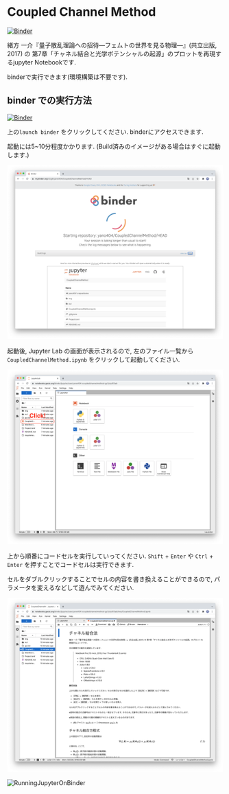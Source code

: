 # Coupled Channel Method

[![Binder](https://mybinder.org/badge_logo.svg)](https://mybinder.org/v2/gh/yano404/CoupledChannelMethod/HEAD)

緒方 一介『量子散乱理論への招待―フェムトの世界を見る物理―』(共立出版, 2017) の 第7章「チャネル結合と光学ポテンシャルの起源」のプロットを再現するjupyter Notebookです.

binderで実行できます(環境構築は不要です).

## binder での実行方法

[![Binder](https://mybinder.org/badge_logo.svg)](https://mybinder.org/v2/gh/yano404/CoupledChannelMethod/HEAD)

上の`launch binder` をクリックしてください.
binderにアクセスできます.

起動には5~10分程度かかります.
(Build済みのイメージがある場合はすぐに起動します.)

![LaunchinBinder](img/LaunchingBinder.png)

起動後, Jupyter Lab の画面が表示されるので, 左のファイル一覧から `CoupledChannelMethod.ipynb` をクリックして起動してください.

![JupyterOnBinder1](img/JupyterOnBinder1.png)

上から順番にコードセルを実行していってください.
`Shift` + `Enter` や `Ctrl` + `Enter` を押すことでコードセルは実行できます.

セルをダブルクリックすることでセルの内容を書き換えることができるので, パラメータを変えるなどして遊んでみてください.

![JupyterOnBinder2](img/JupyterOnBinder2.png)

![RunningJupyterOnBinder](img/RunningJupyterOnBinder.gif)